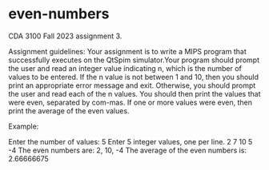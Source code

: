 # even-numbers
CDA 3100 Fall 2023 assignment 3.

Assignment guidelines: Your assignment is to write a MIPS program that successfully executes on the QtSpim simulator.Your program should prompt the user and read an integer value indicating n, which is the number of values to be entered. If the n value is not between 1 and 10, then you should print an appropriate error message and exit. Otherwise, you should prompt the user and read each of the n values. You should then print the values that were even, separated by com-mas. If one or more values were even, then print the average of the even values.

Example:

Enter the number of values: 5
Enter 5 integer values, one per line. 
2
7
10
5
-4
The even numbers are: 2, 10, -4
The average of the even numbers is: 2.66666675
